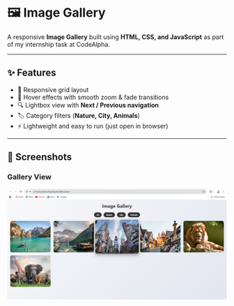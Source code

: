 # 🖼️ Image Gallery  

A responsive **Image Gallery** built using **HTML, CSS, and JavaScript** as part of my internship task at CodeAlpha.  

---

## ✨ Features  
- 📱 Responsive grid layout  
- 🎨 Hover effects with smooth zoom & fade transitions  
- 🔍 Lightbox view with **Next / Previous navigation**  
- 🏷️ Category filters (**Nature, City, Animals**)  
- ⚡ Lightweight and easy to run (just open in browser)  

---

## 📸 Screenshots  

### Gallery View  
![image alt](https://github.com/Gangal2002/CODEALPHA/blob/98c2bee68001ba8e93ae197140f60e09e50f47d4/Image%20Gallery/Screenshot%20(59).png)

